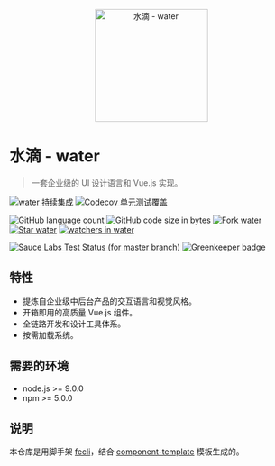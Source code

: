 <p align="center">
  <a href="https://fe6.github.io/water">
    <img width="200" src="https://avatars2.githubusercontent.com/u/38205290?s=400&u=e73d0e918dbf3d73a31c09ac28a2aee1d32b3044&v=4)](https://fe6.github.io/water" alt="水滴 - water">
  </a>
</p>

# 水滴 - water

>一套企业级的 UI 设计语言和 Vue.js 实现。

[![water 持续集成](https://travis-ci.org/fe6/water.svg?branch=master)](https://travis-ci.org/fe6/water)
[![Codecov 单元测试覆盖](https://img.shields.io/codecov/c/github/fe6/water/master.svg?style=flat)](https://codecov.io/gh/fe6/water/branch/master)

![GitHub language count](https://img.shields.io/github/languages/count/fe6/water.svg)
![GitHub code size in bytes](https://img.shields.io/github/languages/code-size/fe6/water.svg)
[![Fork water](https://img.shields.io/github/forks/fe6/water.svg?style=flat&label=Fork)](https://github.com/fe6/water/fork) [![Star water](https://img.shields.io/github/stars/fe6/water.svg?style=flat&label=Star)](https://github.com/fe6/water/stargazers)
[![watchers in water](https://img.shields.io/github/watchers/fe6/water.svg?style=flat&label=Watch)](https://github.com/fe6/water/watchers)

[![Sauce Labs Test Status (for master branch)](https://badges.herokuapp.com/browsers?googlechrome=7&firefox=7&microsoftedge=10&iexplore=9&safari=10.10)](https://saucelabs.com/u/_wmhilton) [![Greenkeeper badge](https://badges.greenkeeper.io/fe6/water.svg)](https://greenkeeper.io/)

## 特性

- 提炼自企业级中后台产品的交互语言和视觉风格。
- 开箱即用的高质量 Vue.js 组件。
- 全链路开发和设计工具体系。
- 按需加载系统。

## 需要的环境

- node.js >= 9.0.0
- npm >= 5.0.0

## 说明

本仓库是用脚手架 [fecli](https://github.com/fe6/fecli)，结合 [component-template](https://github.com/fe6/component-template) 模板生成的。
